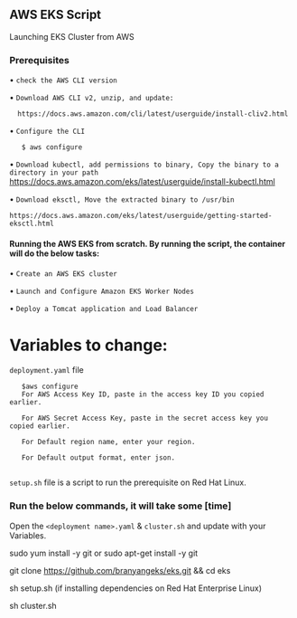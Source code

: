 ## AWS EKS Script
Launching EKS Cluster from AWS


### Prerequisites

   • `check the AWS CLI version`
   
   • `Download AWS CLI v2, unzip, and update: `
   
      https://docs.aws.amazon.com/cli/latest/userguide/install-cliv2.html
   
   • `Configure the CLI`
   
   ```   $ aws configure```
   
   • `Download kubectl, add permissions to binary, Copy the binary to a directory in your path`
      https://docs.aws.amazon.com/eks/latest/userguide/install-kubectl.html
   
   • `Download eksctl, Move the extracted binary to /usr/bin`
   
    https://docs.aws.amazon.com/eks/latest/userguide/getting-started-eksctl.html

#### Running the AWS EKS from scratch. By running the script, the container will do the below tasks:

   • `Create an AWS EKS cluster`

   • `Launch and Configure Amazon EKS Worker Nodes`
   
   • `Deploy a Tomcat application and Load Balancer`



# Variables to change:

`deployment.yaml` file 

```
   $aws configure
   For AWS Access Key ID, paste in the access key ID you copied earlier.
   
   For AWS Secret Access Key, paste in the secret access key you copied earlier.
   
   For Default region name, enter your region.
   
   For Default output format, enter json.


```

`setup.sh` file is a script to run the prerequisite on Red Hat Linux.



### Run the below commands, it will take some [time]

Open the `<deployment name>.yaml` & `cluster.sh` and update with your Variables.

 sudo yum install -y git or sudo apt-get install -y git

 git clone https://github.com/branyangeks/eks.git && cd eks

 sh setup.sh (if installing dependencies on Red Hat Enterprise Linux)
 
 sh cluster.sh

